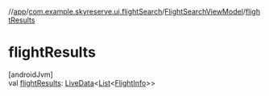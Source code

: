 //[app](../../../index.md)/[com.example.skyreserve.ui.flightSearch](../index.md)/[FlightSearchViewModel](index.md)/[flightResults](flight-results.md)

# flightResults

[androidJvm]\
val [flightResults](flight-results.md): [LiveData](https://developer.android.com/reference/kotlin/androidx/lifecycle/LiveData.html)&lt;[List](https://kotlinlang.org/api/latest/jvm/stdlib/kotlin.collections/-list/index.html)&lt;[FlightInfo](../../com.example.skyreserve.model/-flight-info/index.md)&gt;&gt;
